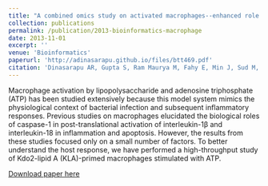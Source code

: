 ```yaml
---
title: "A combined omics study on activated macrophages--enhanced role of STATs in apoptosis, immunity and lipid metabolism"
collection: publications
permalink: /publication/2013-bioinformatics-macrophage
date: 2013-11-01
excerpt: ''
venue: 'Bioinformatics'
paperurl: 'http://adinasarapu.github.io/files/btt469.pdf'
citation: 'Dinasarapu AR, Gupta S, Ram Maurya M, Fahy E, Min J, Sud M, Gersten MJ, Glass CK, Subramaniam S. (2013). &quot;A combined omics study on activated macrophages--enhanced role of STATs in apoptosis, immunity and lipid metabolism.&quot; <i>Bioinformatics</i>. 29(21):2735-43.'
---
```

Macrophage activation by lipopolysaccharide and adenosine triphosphate (ATP) has been studied extensively because this model system mimics the physiological context of bacterial infection and subsequent inflammatory responses. Previous studies on macrophages elucidated the biological roles of caspase-1 in post-translational activation of interleukin-1β and interleukin-18 in inflammation and apoptosis. However, the results from these studies focused only on a small number of factors. To better understand the host response, we have performed a high-throughput study of Kdo2-lipid A (KLA)-primed macrophages stimulated with ATP.

[Download paper here](http://adinasarapu.github.io/files/btt469.pdf)
